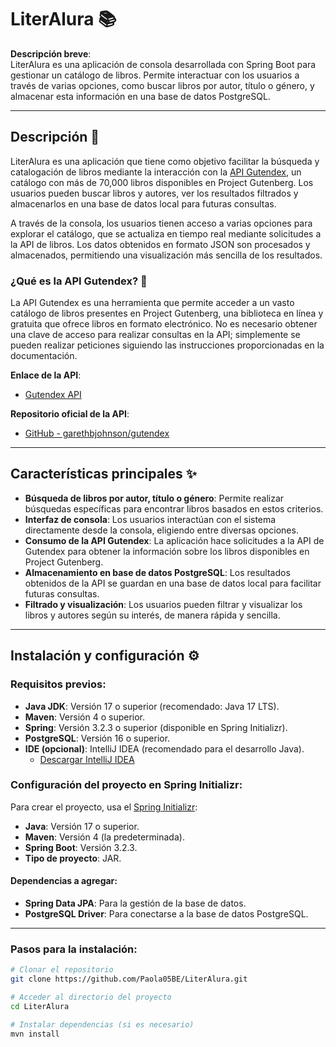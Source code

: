 # LiterAlura 📚

**Descripción breve**:  
LiterAlura es una aplicación de consola desarrollada con Spring Boot para gestionar un catálogo de libros. Permite interactuar con los usuarios a través de varias opciones, como buscar libros por autor, título o género, y almacenar esta información en una base de datos PostgreSQL.

---

## Descripción 📖  
LiterAlura es una aplicación que tiene como objetivo facilitar la búsqueda y catalogación de libros mediante la interacción con la [API Gutendex](https://gutendex.com/), un catálogo con más de 70,000 libros disponibles en Project Gutenberg. Los usuarios pueden buscar libros y autores, ver los resultados filtrados y almacenarlos en una base de datos local para futuras consultas.

A través de la consola, los usuarios tienen acceso a varias opciones para explorar el catálogo, que se actualiza en tiempo real mediante solicitudes a la API de libros. Los datos obtenidos en formato JSON son procesados y almacenados, permitiendo una visualización más sencilla de los resultados.

### ¿Qué es la API Gutendex? 🤔  
La API Gutendex es una herramienta que permite acceder a un vasto catálogo de libros presentes en Project Gutenberg, una biblioteca en línea y gratuita que ofrece libros en formato electrónico. No es necesario obtener una clave de acceso para realizar consultas en la API; simplemente se pueden realizar peticiones siguiendo las instrucciones proporcionadas en la documentación.

**Enlace de la API**:  
- [Gutendex API](https://gutendex.com/)

**Repositorio oficial de la API**:  
- [GitHub - garethbjohnson/gutendex](https://github.com/garethbjohnson/gutendex)

---

## Características principales ✨  
- **Búsqueda de libros por autor, título o género**: Permite realizar búsquedas específicas para encontrar libros basados en estos criterios.
- **Interfaz de consola**: Los usuarios interactúan con el sistema directamente desde la consola, eligiendo entre diversas opciones.
- **Consumo de la API Gutendex**: La aplicación hace solicitudes a la API de Gutendex para obtener la información sobre los libros disponibles en Project Gutenberg.
- **Almacenamiento en base de datos PostgreSQL**: Los resultados obtenidos de la API se guardan en una base de datos local para facilitar futuras consultas.
- **Filtrado y visualización**: Los usuarios pueden filtrar y visualizar los libros y autores según su interés, de manera rápida y sencilla.

---

## Instalación y configuración ⚙️  

### Requisitos previos:
- **Java JDK**: Versión 17 o superior (recomendado: Java 17 LTS).
- **Maven**: Versión 4 o superior.
- **Spring**: Versión 3.2.3 o superior (disponible en Spring Initializr).
- **PostgreSQL**: Versión 16 o superior.
- **IDE (opcional)**: IntelliJ IDEA (recomendado para el desarrollo Java).
  - [Descargar IntelliJ IDEA](https://www.jetbrains.com/idea/download/)
  
### Configuración del proyecto en Spring Initializr:

Para crear el proyecto, usa el [Spring Initializr](https://start.spring.io/):

- **Java**: Versión 17 o superior.
- **Maven**: Versión 4 (la predeterminada).
- **Spring Boot**: Versión 3.2.3.
- **Tipo de proyecto**: JAR.
  
#### Dependencias a agregar:
- **Spring Data JPA**: Para la gestión de la base de datos.
- **PostgreSQL Driver**: Para conectarse a la base de datos PostgreSQL.

---

### Pasos para la instalación:

```bash
# Clonar el repositorio
git clone https://github.com/Paola05BE/LiterAlura.git

# Acceder al directorio del proyecto
cd LiterAlura

# Instalar dependencias (si es necesario)
mvn install
